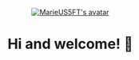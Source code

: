 <p align="center">
  <a href="https://github.com/MarieUS5FT">
    <img alt="MarieUS5FT's avatar" src="https://external-content.duckduckgo.com/iu/?u=https%3A%2F%2Fcdn-1.webcatalog.io%2Fcatalog%2Fgithub%2Fgithub-icon.png&f=1&nofb=1&ipt=7901b17906b09d45e69172061fbb1108f97f806e041861f542cb6500de2485e8 width="240px">
  </a>
</p>

<h1 align="center">Hi and welcome! 👋</h1>